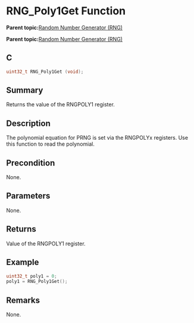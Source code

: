 # RNG\_Poly1Get Function

**Parent topic:**[Random Number Generator \(RNG\)](GUID-BA368FE6-8615-4C2E-A9D5-39DF808D9FEF.md)

**Parent topic:**[Random Number Generator \(RNG\)](GUID-A3112C88-7C07-437B-B8E0-6EACE6B7C467.md)

## C

```c
uint32_t RNG_Poly1Get (void);
```

## Summary

Returns the value of the RNGPOLY1 register.

## Description

The polynomial equation for PRNG is set via the RNGPOLYx registers. Use<br />this function to read the polynomial.

## Precondition

None.

## Parameters

None.

## Returns

Value of the RNGPOLY1 register.

## Example

```c
uint32_t poly1 = 0;
poly1 = RNG_Poly1Get();
```

## Remarks

None.

